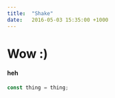 ```yaml
---
title:  "Shake"
date:   2016-05-03 15:35:00 +1000
---
```

# Wow :)
#### heh

```javascript
const thing = thing;
```